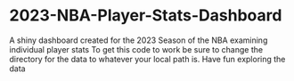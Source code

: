 # 2023-NBA-Player-Stats-Dashboard
A shiny dashboard created for the 2023 Season of the NBA examining individual player stats
To get this code to work be sure to change the directory for the data to whatever your local path is. Have fun exploring the data
